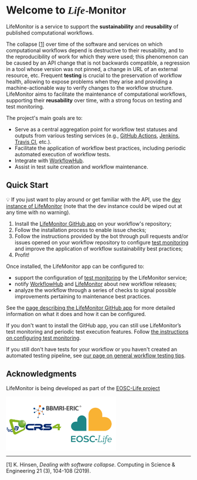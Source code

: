 # Welcome to <span style="font-style: italic; font-family: Baskerville,Baskerville Old Face,Hoefler Text,Garamond,Times New Roman,serif;">Life</span><span class="small" style="font-size: 75%; margin: 0 -1px 0 1px;">-</span><span style="font-weight: bold; font-family: Gill Sans,Gill Sans MT,Calibri,sans-serif;">Monitor</span>

LifeMonitor is a service to support the **sustainability** and **reusability**
of published computational workflows.

The collapse [[1](#hinsen2019)] over time of the software and services on
which computational workflows depend is destructive to their reusability, and
to the reproducibility of work for which they were used; this phenomenon
can be caused by an API change that is not backwards compatible, a regression
in a tool whose version was not pinned, a change in URL of an external
resource, etc. Frequent **testing** is crucial to the preservation of workflow
health, allowing to expose problems when they arise and providing a
machine-actionable way to verify changes to the workflow
structure. LifeMonitor aims to facilitate the maintenance of computational
workflows, supporting their **reusability** over time, with a strong focus on
testing and test monitoring.

The project's main goals are to:

* Serve as a central aggregation point for workflow test statuses and outputs
  from various testing services (e.g., [GitHub
  Actions](https://docs.github.com/en/actions),
  [Jenkins](https://www.jenkins.io/), [Travis CI](https://travis-ci.org/),
  etc.).
* Facilitate the application of workflow best practices, including periodic
  automated execution of workflow tests.
* Integrate with [WorkflowHub](https://about.workflowhub.eu/).
* Assist in test suite creation and workflow maintenance.

## Quick Start

:bulb: If you just want to play around or get familiar with the API, use the
[dev instance of LifeMonitor](https://app.dev.lifemonitor.eu) (note that the dev
instance could be wiped out at any time with no warning).

1. Install the [LifeMonitor GitHub app](https://github.com/apps/lifemonitor) on
   your workflow's repository;
2. Follow the installation process to enable issue checks;
3. Follow the instructions provided by the bot through pull requests and/or
   issues opened on your workflow repository to configure [test
   monitoring](./lm_test_monitoring) and improve the application of workflow
   sustainability best practices;
4. Profit!

Once installed, the LifeMonitor app can be configured to:

* support the configuration of [test monitoring](./lm_test_monitoring) by the
  LifeMonitor service;
* notify [WorkflowHub](https://about.workflowhub.eu/) and
  [LifeMonitor](https://app.lifemonitor.eu/) about new workflow releases;
* analyze the workflow through a series of checks to signal possible
  improvements pertaining to maintenance best practices.

See the
[page describing the LifeMonitor GitHub app](lm_wft_best_practices_github_app)
for more detailed information on what it does and how it can be configured.

If you don't want to install the GitHub app, you can still use LifeMonitor’s
test monitoring and periodic test execution features. Follow [the instructions
on configuring test monitoring](./lm_test_monitoring).

If you still don't have tests for your workflow or you haven't created an
automated testing pipeline, see [our page on general workflow testing
tips](./reference_general_workflow_testing_tips).


## Acknowledgments

LifeMonitor is being developed as part of the [EOSC-Life project](https://www.eosc-life.eu/)

<div>
  <a title="Acknowledgments" href="https://www.eosc-life.eu">
    <img alt="Acknowledgments"
         width="300px"
         src="https://github.com/crs4/life_monitor/raw/master/docs/footer-logo.svg" style="vertical-align: middle" />
  </a>
</div>

---
<a name="hinsen2019">[1]</a> K. Hinsen, <em>Dealing with software collapse</em>.
Computing in Science & Engineering 21 (3), 104-108 (2019).

